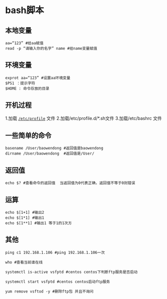# bash脚本

## 本地变量 
	aa=“123” #给aa赋值
	read -p “请输入你的名字” name #给name变量赋值
## 环境变量
	exprot aa=“123” #设置aa环境变量
	$PS1 ：提示字符
	$HOME : 命令存放的目录
## 开机过程
1.加载 [`/etc/profile`](https://github.com/MEclipse1/back/tree/master/REDHOT/RH134/centOS_profile) 文件
    2.加载/etc/profile.d/*.sh文件
    3.加载/etc/bashrc 文件

## 一些简单的命令
	basename /User/baowendong #返回值是baowendong
	dirname /User/baowendong  #返回值是/User/


## 返回值
	echo $? #查看命令的返回值  当返回值为0代表正确，返回值不等于0则错误

##  运算
	echo $[1+1] #输出2	
	echo $[1*1] #输出1	
	echo $[1**1] #输出1 等于1的1次方	

## 	其他
	
	ping c1 192.168.1.106 #ping 192.168.1.106一次

	who #查看当前谁在线

	systemctl is-active vsfptd #centos centos下判断ftp服务是否启动

	systemctl start vsfptd #centos centos启动ftp服务

	yum remove vsftod -y #删除ftp包 并且不询问
